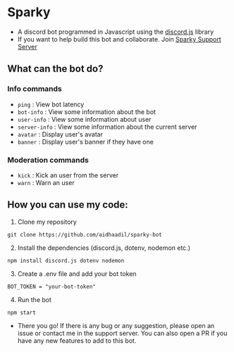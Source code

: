 # Sparky
- A discord bot programmed in Javascript using the [discord.js](https://discord.js.org/) library
- If you want to help build this bot and collaborate. Join [Sparky Support Server](https://discord.gg/SAqb5Dcfek)

## What can the bot do?
### Info commands
- `ping`        : View bot latency
- `bot-info`    : View some information about the bot
- `user-info`   : View some information about user
- `server-info` : View some information about the current server
- `avatar`      : Display user's avatar
- `banner`      : Display user's banner if they have one

### Moderation commands
- `kick` : Kick an user from the server
- `warn` : Warn an user

## How you can use my code: 
1. Clone my repository
```
git clone https://github.com/aidhaadil/sparky-bot
```
2. Install the dependencies (discord.js, dotenv, nodemon etc.)
```
npm install discord.js dotenv nodemon
```
3. Create a .env file and add your bot token
```
BOT_TOKEN = "your-bot-token"
```
4. Run the bot
```
npm start
```

- There you go! If there is any bug or any suggestion, please open an issue or contact me in the support server. You can also open a PR if you have any new features to add to this bot.